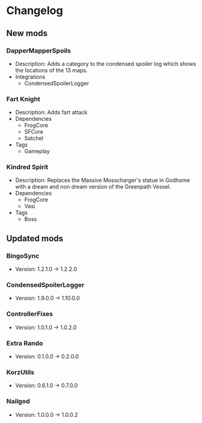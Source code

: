 # Changelog


## New mods

### DapperMapperSpoils

- Description: Adds a category to the condensed spoiler log which shows the locations of the 13 maps.
- Integrations
  + CondensedSpoilerLogger

### Fart Knight

- Description: Adds fart attack
- Dependencies
  + FrogCore
  + SFCore
  + Satchel
- Tags
  + Gameplay

### Kindred Spirit

- Description: Replaces the Massive Mosscharger&#x27;s statue in Godhome with a dream and non dream version of the Greenpath Vessel.
- Dependencies
  + FrogCore
  + Vasi
- Tags
  + Boss


## Updated mods

### BingoSync

- Version: 1.2.1.0 -> 1.2.2.0

### CondensedSpoilerLogger

- Version: 1.9.0.0 -> 1.10.0.0

### ControllerFixes

- Version: 1.0.1.0 -> 1.0.2.0

### Extra Rando

- Version: 0.1.0.0 -> 0.2.0.0

### KorzUtils

- Version: 0.6.1.0 -> 0.7.0.0

### Nailgod

- Version: 1.0.0.0 -> 1.0.0.2

